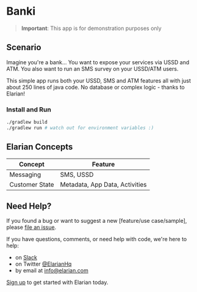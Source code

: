 # Banki

> **Important**: This app is for demonstration purposes only


## Scenario

Imagine you're a bank... You want to expose your services via USSD and ATM. You also want to run an SMS survey on your USSD/ATM users.

This simple app runs both your USSD, SMS and ATM features all with just about 250 lines of java code. No database or complex logic - thanks to Elarian!


### Install and Run

```sh
./gradlew build
./gradlew run # watch out for environment variables :)
```

## Elarian Concepts


|Concept|Feature|
|-------|------|
|Messaging| SMS, USSD |
|Customer State| Metadata, App Data, Activities|


## Need Help?

If you found a bug or want to suggest a new [feature/use case/sample], please [file an issue](https://github.com/ElarianLtd/demo-app-banki/issues).

If you have questions, comments, or need help with code, we're here to help:
- on [Slack](https://elarianworkspace.slack.com/)
- on Twitter [@ElarianHq](https://twitter.com/ElarianHq)
- by email at [info@elarian.com](mailto:info@elarian.com)

[Sign up](https://dashboard.elarian.com) to get started with Elarian today.

